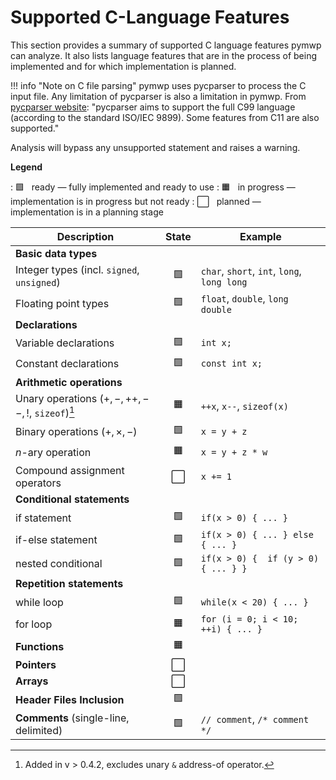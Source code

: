 # Supported C-Language Features 

This section provides a summary of supported C language features pymwp can 
analyze. It also lists language features that are in the process of being 
implemented and for which implementation is planned.

!!! info "Note on C file parsing"
    pymwp uses pycparser to process the C input file. Any limitation of 
    pycparser is also a limitation in pymwp. From
    [pycparser website](https://github.com/eliben/pycparser):
    "pycparser aims to support the full C99 language (according to the 
    standard ISO/IEC 9899). Some features from C11 are also supported."

Analysis will bypass any unsupported statement and raises a warning.  


**Legend**

:  🟩 &nbsp; ready — fully implemented and ready to use
:  🟧 &nbsp; in progress — implementation is in progress but not ready
:  ⬜ &nbsp; planned — implementation is in a planning stage

| Description                                      | State | Example                                     |
|--------------------------------------------------|:-----:|---------------------------------------------|
| **Basic data types**                             |       |                                             |
| Integer types (incl. `signed`, `unsigned`)       |  🟩   | `char`, `short`, `int`, `long`, `long long` |
| Floating point types                             |  🟩   | `float`, `double`, `long double`            |
| **Declarations**                                 |       |                                             |     
| Variable declarations                            |  🟩   | `int x;`                                    |
| Constant declarations                            |  🟩   | `const int x;`                              |
| **Arithmetic operations**                        |       |                                             |
| Unary operations ($+, -, ++,--,!$, `sizeof`)[^1] |  🟧   | `++x`, `x--`, `sizeof(x)`                   |
| Binary operations ($+, \times, -$)               |  🟩   | `x = y + z`                                 |
| $n$-ary operation                                |  🟧   | `x = y + z * w`                             |
| Compound assignment operators                    |   ⬜   | `x += 1`                                    |
| **Conditional statements**                       |       |                                             |
| if statement                                     |  🟩   | `if(x > 0) { ... }`                         |
| if-else statement                                |  🟩   | `if(x > 0) { ... } else { ... }`            |
| nested conditional                               |  🟩   | `if(x > 0) {  if (y > 0) { ... } }`         |
| **Repetition statements**                        |       |                                             |
| while loop                                       |  🟩   | `while(x < 20) { ... }`                     |
| for loop                                         |  🟧   | `for (i = 0; i < 10; ++i) { ... }`          |
| **Functions**                                    |  🟧   |                                             |     
| **Pointers**                                     |   ⬜   |                                             |     
| **Arrays**                                       |   ⬜   |                                             |      
| **Header Files Inclusion**                       |  🟩   |                                             |      
| **Comments** (single-line, delimited)            |  🟩   | `// comment`, `/* comment */`               |

[^1]: Added in v > 0.4.2, excludes unary `&` address-of operator.

